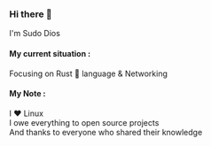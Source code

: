 ### Hi there 👋
 
I'm Sudo Dios

#### My current situation :

Focusing on Rust 🦀 language & Networking

#### My Note :

I ❤️ Linux\
I owe everything to open source projects\
And thanks to everyone who shared their knowledge

